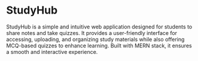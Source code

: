 # StudyHub
 StudyHub is a simple and intuitive web application designed for students to share notes and take quizzes. It provides a user-friendly interface for accessing, uploading, and organizing study materials while also offering MCQ-based quizzes to enhance learning. Built with MERN stack, it ensures a smooth and interactive experience.
